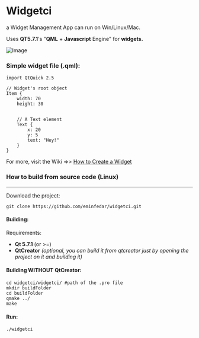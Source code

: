 # Widgetci
a Widget Management App can run on Win/Linux/Mac.

Uses **QT5.7.1**'s "**QML** + **Javascript** Engine" for **widgets.**

![Image](https://github.com/eminfedar/widgetci/raw/master/firststable.gif)

### Simple widget file (.qml):
```
import QtQuick 2.5

// Widget's root object
Item {
    width: 70
    height: 30
    
    
    // A Text element
    Text {
        x: 20
        y: 5
        text: "Hey!"
    }
}
```
For more, visit the Wiki =>> [How to Create a Widget](https://github.com/eminfedar/widgetci/wiki/How-to-create-a-widget)

### How to build from source code (Linux) ###
---
Download the project:
```
git clone https://github.com/eminfedar/widgetci.git
```

#### Building: ####
Requirements:
- **Qt 5.7.1** (or >=)
- **QtCreator** *(optional, you can build it from qtcreator just by opening the project on it and building it)*

#### Building WITHOUT QtCreator: ####
```
cd widgetci/widgetci/ #path of the .pro file
mkdir buildFolder
cd buildFolder
qmake ../
make
```

#### Run:
`./widgetci`
